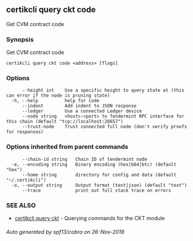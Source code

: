 ## certikcli query ckt code

Get CVM contract code

### Synopsis

Get CVM contract code

```
certikcli query ckt code <address> [flags]
```

### Options

```
      --height int    Use a specific height to query state at (this can error if the node is pruning state)
  -h, --help          help for code
      --indent        Add indent to JSON response
      --ledger        Use a connected Ledger device
      --node string   <host>:<port> to Tendermint RPC interface for this chain (default "tcp://localhost:26657")
      --trust-node    Trust connected full node (don't verify proofs for responses)
```

### Options inherited from parent commands

```
      --chain-id string   Chain ID of tendermint node
  -e, --encoding string   Binary encoding (hex|b64|btc) (default "hex")
      --home string       directory for config and data (default "~/.certikcli")
  -o, --output string     Output format (text|json) (default "text")
      --trace             print out full stack trace on errors
```

### SEE ALSO

* [certikcli query ckt](certikcli_query_ckt.md)	 - Querying commands for the CKT module

###### Auto generated by spf13/cobra on 26-Nov-2019
